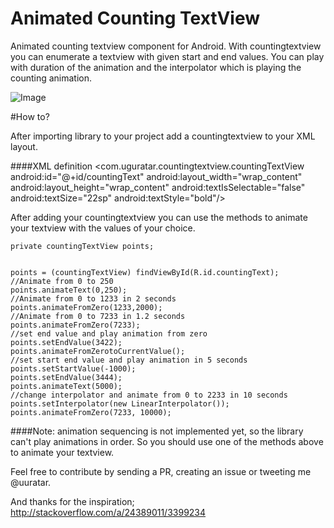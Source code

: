 # Animated Counting TextView
Animated counting textview component for Android. With countingtextview you can enumerate a textview with given start and end values. You can play with duration of the animation and the interpolator which is playing the counting animation. 

![Image](http://i.imgur.com/noXwKG7.gif)

#How to?

After importing library to your project add a countingtextview to your XML layout.

####XML definition
    <com.uguratar.countingtextview.countingTextView
        android:id="@+id/countingText"
        android:layout_width="wrap_content"
        android:layout_height="wrap_content"
        android:textIsSelectable="false"
        android:textSize="22sp"
        android:textStyle="bold"/>
        
After adding your countingtextview you can use the methods to animate your textview with the values of your choice.

    private countingTextView points;


    points = (countingTextView) findViewById(R.id.countingText);
    //Animate from 0 to 250
    points.animateText(0,250);
    //Animate from 0 to 1233 in 2 seconds
    points.animateFromZero(1233,2000);
    //Animate from 0 to 7233 in 1.2 seconds
    points.animateFromZero(7233);
    //set end value and play animation from zero
    points.setEndValue(3422);
    points.animateFromZerotoCurrentValue();
    //set start end value and play animation in 5 seconds
    points.setStartValue(-1000);
    points.setEndValue(3444);
    points.animateText(5000);
    //change interpolator and animate from 0 to 2233 in 10 seconds
    points.setInterpolator(new LinearInterpolator());
    points.animateFromZero(7233, 10000);
    
    
####Note: animation sequencing is not implemented yet, so the library can't play animations in order. So you should use one of the methods above to animate your textview.

Feel free to contribute by sending a PR, creating an issue or tweeting me @uuratar.

And thanks for the inspiration;
http://stackoverflow.com/a/24389011/3399234
